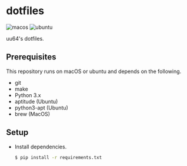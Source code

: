 # dotfiles

![macos](https://github.com/uu64/dotfiles/workflows/macos/badge.svg)
![ubuntu](https://github.com/uu64/dotfiles/workflows/ubuntu/badge.svg)

uu64's dotfiles.

## Prerequisites

This repository runs on macOS or ubuntu and depends on the following.

- git
- make
- Python 3.x
- aptitude (Ubuntu)
- python3-apt (Ubuntu)
- brew (MacOS)

## Setup

- Install dependencies.
  ```sh
  $ pip install -r requirements.txt
  ```

